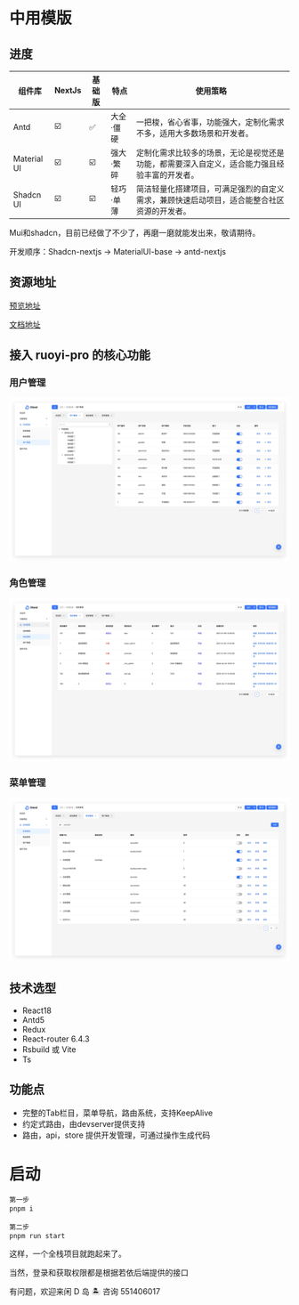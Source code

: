 # 中用模版

## 进度

| 组件库       | NextJs | 基础版 | 特点       | 使用策略                                                                 |
|--------------|--------------|-------------|------------|--------------------------------------------------------------------------|
| Antd         | ☑️          | ✅          | 大全·僵硬   | 一把梭，省心省事，功能强大，定制化需求不多，适用大多数场景和开发者。                        |
| Material UI  | ☑️        | ☑️    | 强大·繁碎   | 定制化需求比较多的场景，无论是视觉还是功能，都需要深入自定义，适合能力强且经验丰富的开发者。       |
| Shadcn UI    | ☑️       | ☑️    | 轻巧·单薄   | 简洁轻量化搭建项目，可满足强烈的自定义需求，兼顾快速启动项目，适合能整合社区资源的开发者。          |


Mui和shadcn，目前已经做了不少了，再磨一磨就能发出来，敬请期待。

开发顺序：Shadcn-nextjs -> MaterialUI-base -> antd-nextjs


## 资源地址

[预览地址](http://111.229.110.163/)

[文档地址](https://dland-team.github.io/moderate-react-admin/)

## 接入 ruoyi-pro 的核心功能

### 用户管理

![图片描述](./_assets/user.png)

### 角色管理

![图片描述](./_assets/role.png)

### 菜单管理

![图片描述](./_assets/menu.png)

## 技术选型

-   React18
-   Antd5
-   Redux
-   React-router 6.4.3
-   Rsbuild 或 Vite
-   Ts

## 功能点

- 完整的Tab栏目，菜单导航，路由系统，支持KeepAlive
- 约定式路由，由devserver提供支持
- 路由，api，store 提供开发管理，可通过操作生成代码

# 启动

```shell
第一步
pnpm i

第二步
pnpm run start
```

这样，一个全栈项目就跑起来了。

当然，登录和获取权限都是根据若依后端提供的接口

有问题，欢迎来闲 D 岛 🏝️ 咨询 551406017
